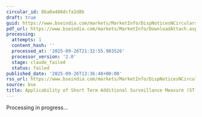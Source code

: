 ```yaml
---
circular_id: 8ba0a486dcfa2d8b
draft: true
guid: https://www.bseindia.com/markets/MarketInfo/DispNoticesNCirculars.aspx?Noticeid={722FCAC4-8491-49E2-A228-5FF01D2C8008}&noticeno=20250926-62&dt=09/26/2025&icount=62&totcount=76&flag=0
pdf_url: https://www.bseindia.com/markets/MarketInfo/DownloadAttach.aspx?id=20250926-62&attachedId=1d3968a1-a1a5-4dc7-85a4-8ea65f6a54bd
processing:
  attempts: 1
  content_hash: ''
  processed_at: '2025-09-26T21:32:55.983526'
  processor_version: '2.0'
  stage: claude_failed
  status: failed
published_date: '2025-09-26T13:36:48+00:00'
rss_url: https://www.bseindia.com/markets/MarketInfo/DispNoticesNCirculars.aspx?Noticeid={722FCAC4-8491-49E2-A228-5FF01D2C8008}&noticeno=20250926-62&dt=09/26/2025&icount=62&totcount=76&flag=0
source: bse
title: Applicability of Short Term Additional Surveillance Measure (ST-ASM)
---
```


Processing in progress...